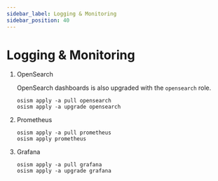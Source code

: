 ```yaml
---
sidebar_label: Logging & Monitoring
sidebar_position: 40
---
```


# Logging & Monitoring

1. OpenSearch

   OpenSearch dashboards is also upgraded with the `opensearch` role.

   ```
   osism apply -a pull opensearch
   osism apply -a upgrade opensearch
   ```

2. Prometheus

   ```
   osism apply -a pull prometheus
   osism apply prometheus
   ```

3. Grafana

   ```
   osism apply -a pull grafana
   osism apply -a upgrade grafana
   ```
